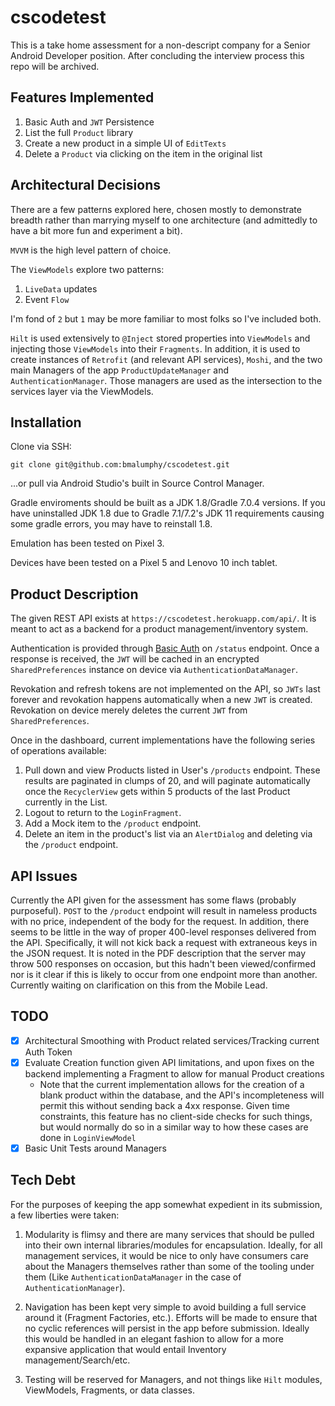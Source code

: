 # cscodetest

This is a take home assessment for a non-descript company for a Senior Android Developer position. After concluding the interview process this repo will be archived.

## Features Implemented
1. Basic Auth and `JWT` Persistence
2. List the full `Product` library
3. Create a new product in a simple UI of `EditTexts`
4. Delete a `Product` via clicking on the item in the original list

## Architectural Decisions
There are a few patterns explored here, chosen mostly to demonstrate breadth rather than marrying myself to one architecture (and admittedly to have a bit more fun and experiment a bit).

`MVVM` is the high level pattern of choice.

The `ViewModels` explore two patterns:
1. `LiveData` updates
2. Event `Flow`

I'm fond of `2` but `1` may be more familiar to most folks so I've included both.

`Hilt` is used extensively to `@Inject` stored properties into `ViewModels` and injecting those `ViewModels` into their `Fragments`. In addition, it is used to create instances of `Retrofit` (and relevant API services), `Moshi`, and the two main Managers of the app `ProductUpdateManager` and `AuthenticationManager`. Those managers are used as the intersection to the services layer via the ViewModels.

## Installation

Clone via SSH:

`git clone git@github.com:bmalumphy/cscodetest.git`

...or pull via Android Studio's built in Source Control Manager.

Gradle enviroments should be built as a JDK 1.8/Gradle 7.0.4 versions. If you have uninstalled JDK 1.8 due to Gradle 7.1/7.2's JDK 11 requirements causing some gradle errors,
you may have to reinstall 1.8.

Emulation has been tested on Pixel 3.

Devices have been tested on a Pixel 5 and Lenovo 10 inch tablet.

## Product Description

The given REST API exists at `https://cscodetest.herokuapp.com/api/`. It is meant to act as a backend for a product management/inventory system.

Authentication is provided through [Basic Auth](https://en.wikipedia.org/wiki/Basic_access_authentication) on `/status` endpoint. Once a response is received, the `JWT` will be
cached in an encrypted `SharedPreferences` instance on device via `AuthenticationDataManager`.

Revokation and refresh tokens are not implemented on the API, so `JWTs` last forever and revokation happens automatically when a new `JWT` is created. Revokation on device 
merely deletes the current `JWT` from `SharedPreferences`.

Once in the dashboard, current implementations have the following series of operations available:

1. Pull down and view Products listed in User's `/products` endpoint. These results are paginated in clumps of 20, and will paginate automatically once the `RecyclerView` gets within 5 products of the last Product currently in the List.
2. Logout to return to the `LoginFragment`.
3. Add a Mock item to the `/product` endpoint.
4. Delete an item in the product's list via an `AlertDialog` and deleting via the `/product` endpoint.

## API Issues

Currently the API given for the assessment has some flaws (probably purposeful). `POST` to the `/product` endpoint will result in nameless products with no price, independent
of the body for the request. In addition, there seems to be little in the way of proper 400-level responses delivered from the API. Specifically, it will not kick back a request with extraneous 
keys in the JSON request. It is noted in the PDF description that the server may throw 500 responses on occasion, but this hadn't been viewed/confirmed nor is it clear if this is likely to occur 
from one endpoint more than another. Currently waiting on clarification on this from the Mobile Lead.

## TODO

- [x] Architectural Smoothing with Product related services/Tracking current Auth Token
- [x] Evaluate Creation function given API limitations, and upon fixes on the backend implementing a Fragment to allow for manual Product creations
  - Note that the current implementation allows for the creation of a blank product within the database, and the API's incompleteness will permit this without sending back a 4xx response. Given time constraints, this feature has no client-side checks for such things, but would normally do so in a similar way to how these cases are done in `LoginViewModel`
- [x] Basic Unit Tests around Managers

## Tech Debt

For the purposes of keeping the app somewhat expedient in its submission, a few liberties were taken:

1. Modularity is flimsy and there are many services that should be pulled into their own internal libraries/modules for encapsulation. Ideally, for all management services, it would be
nice to only have consumers care about the Managers themselves rather than some of the tooling under them (Like `AuthenticationDataManager` in the case of `AuthenticationManager`).

2. Navigation has been kept very simple to avoid building a full service around it (Fragment Factories, etc.). Efforts will be made to ensure that no cyclic references will persist in the app
before submission. Ideally this would be handled in an elegant fashion to allow for a more expansive application that would entail Inventory management/Search/etc.

3. Testing will be reserved for Managers, and not things like `Hilt` modules, ViewModels, Fragments, or data classes.
